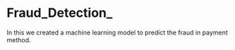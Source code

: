 # Fraud_Detection_
In this we created a machine learning model to predict the fraud in payment method.
